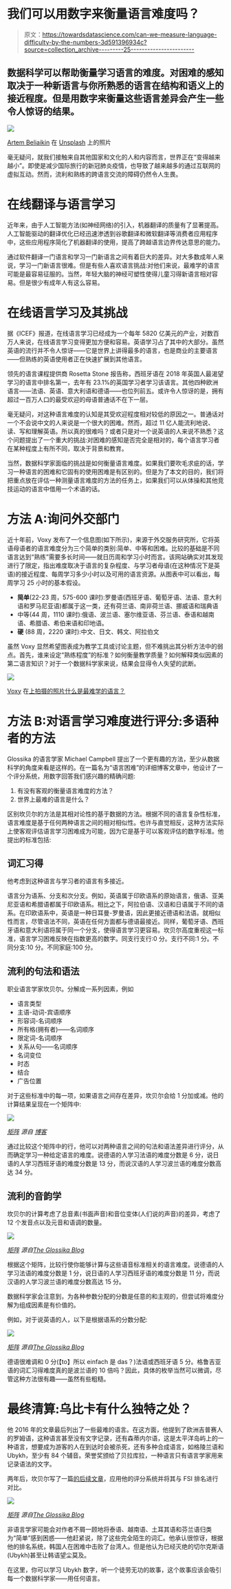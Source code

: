 # 我们可以用数字来衡量语言难度吗？

> 原文：<https://towardsdatascience.com/can-we-measure-language-difficulty-by-the-numbers-3d591396934c?source=collection_archive---------25----------------------->

## 数据科学可以帮助衡量学习语言的难度。对困难的感知取决于一种新语言与你所熟悉的语言在结构和语义上的接近程度。但是用数字来衡量这些语言差异会产生一些令人惊讶的结果。

![](img/24c6d838e8eea500ae8b7ffb6062be1d.png)

[Artem Beliaikin](https://unsplash.com/@belart84?utm_source=unsplash&amp;utm_medium=referral&amp;utm_content=creditCopyText) 在 [Unsplash](https://unsplash.com/s/photos/difficult-language?utm_source=unsplash&amp;utm_medium=referral&amp;utm_content=creditCopyText) 上的照片

毫无疑问，就我们接触来自其他国家和文化的人和内容而言，世界正在“变得越来越小”。即使是减少国际旅行的新冠肺炎疫情，也导致了越来越多的通过互联网的虚拟互动。然而，流利和熟练的跨语言交流的障碍仍然令人生畏。

# **在线翻译与语言学习**

近年来，由于人工智能方法(如神经网络)的引入，机器翻译的质量有了显著提高。人工智能驱动的翻译优化已经迅速渗透到谷歌翻译和微软翻译等消费者应用程序中，这些应用程序简化了机器翻译的使用，提高了跨越语言边界传达意思的能力。

通过软件翻译一门语言和学习一门新语言之间有着巨大的差异。对大多数成年人来说，学习一门新语言很难。但是有些人喜欢语言挑战:对他们来说，最难学的语言可能是最容易征服的。当然，年轻大脑的神经可塑性使得儿童习得新语言相对容易。但是很少有成年人有这么容易。

# **在线语言学习及其挑战**

据《ICEF》报道，在线语言学习已经成为一个每年 5820 亿美元的产业，对数百万人来说，在线语言学习变得更加方便和容易。英语学习占了其中的大部分。虽然英语的流行并不令人惊讶——它是世界上讲得最多的语言，也是商业的主要语言——但熟练的英语使用者正在快速扩展到其他语言。

领先的语言课程提供商 Rosetta Stone 报告称，西班牙语在 2018 年英国人最渴望学习的语言中排名第一，去年有 23.1%的英国学习者学习该语言。其他四种欧洲语言——法语、英语、意大利语和德语——也位列前五。或许令人惊讶的是，拥有超过一百万人口的最受欢迎的母语普通话不在下一层。

毫无疑问，对这种语言难度的认知是其受欢迎程度相对较低的原因之一。普通话对一个不会说中文的人来说是一个很大的困难。然而，超过 11 亿人能流利地说、读、写和理解英语。所以真的很难吗？或者只是对一个说英语的人来说不熟悉？这个问题提出了一个重大的挑战:对困难的感知是否完全是相对的，每个语言学习者在某种程度上有所不同，取决于背景和教育。

当然，数据科学家面临的挑战是如何衡量语言难度。如果我们要吹毛求疵的话，学习一种语言的困难和它固有的使用困难是有区别的。但是为了本文的目的，我们将把重点放在评估一种测量语言难度的方法的任务上，如果我们可以从体操和其他竞技运动的语言中借用一个术语的话。

# **方法 A:询问外交部门**

近十年前，Voxy 发布了一个信息图(如下所示)，来源于外交服务研究所，它将英语母语者的语言难度分为三个简单的类别:简单、中等和困难。比较的基础是不同语言达到“熟练”需要多长时间——就日历周和学习小时而言。该网站确实对其发现进行了限定，指出难度取决于语言的复杂程度、与学习者母语(在这种情况下是英语)的接近程度、每周学习多少小时以及可用的语言资源。从图表中可以看出，每周学习 25 小时的基本假设。

*   **简单**(22-23 周，575-600 课时):罗曼语(西班牙语、葡萄牙语、法语、意大利语和罗马尼亚语)都属于这一类，还有荷兰语、南非荷兰语、挪威语和瑞典语
*   中等(44 周，1110 课时):俄语、波兰语、塞尔维亚语、芬兰语、泰语和越南语、希腊语、希伯来语和印地语。
*   **硬** (88 周，2220 课时):中文、日文、韩文、阿拉伯文

虽然 Voxy 显然希望图表成为教学工具或讨论主题，但不难挑出其分析方法中的弱点。首先，谁来设定“熟练程度”的标准？如何衡量教学质量？如何解释类似因素的第二语言知识？对于一个数据科学家来说，结果会显得令人失望的武断。

![](img/29029bc1fc7b62773899ebf87aaabb10.png)

[Voxy](https://voxy.com/) 在[上拍摄的照片什么是最难学的语言？](https://voxy.com/blog/2011/03/hardest-languages-infographic/)

# **方法 B:对语言学习难度进行评分:多语种者的方法**

Glossika 的语言学家 Michael Campbell 提出了一个更有趣的方法，至少从数据科学的角度来看是这样的。在一篇名为“语言困难”的详细博客文章中，他设计了一个评分系统，用数字回答我们感兴趣的精确问题:

1.  有没有客观的衡量语言难度的方法？
2.  世界上最难的语言是什么？

区别坎贝尔的方法是其相对论性的基于数据的方法。根据不同的语言复杂性标准，语言难度是基于任何两种语言之间的相对相似性。也许与直觉相反，这种方法实际上使客观评估语言学习困难成为可能，因为它是基于可以客观评估的数字标准。他提出的标准包括:

## **词汇习得**

他考虑到这种语言与学习者的语言有多接近。

语言分为语系、分支和次分支。例如，英语属于印欧语系的原始语言，俄语、亚美尼亚语和希腊语都属于印欧语系。相比之下，阿拉伯语、汉语和日语属于不同的语系。在印欧语系中，英语是一种日耳曼-罗曼语，因此更接近德语和法语。就相似性而言，尽管语法不同，英语在任何方面都与德语最接近。同样，葡萄牙语、西班牙语和意大利语将属于同一个分支，使得语言学习更容易。坎贝尔高度重视这一标准，语言学习困难反映在指数更高的数字。同支行支行:0 分。支行不同:1 分。不同分支:10 分。不同家庭:100 分。

## 流利的句法和语法

职业语言学家坎贝尔。分解成一系列因素，例如

*   语言类型
*   主语-动词-宾语顺序
*   形容词-名词顺序
*   所有格(拥有者)——名词顺序
*   限定词-名词顺序
*   关系从句——名词顺序
*   名词变位
*   时态
*   结合
*   广告位置

对于这些标准中的每一项，如果语言之间存在差异，坎贝尔会给 1 分加或减。他的计算结果呈现在一个矩阵中:

![](img/11181296a9d9bccd252a7c309f0b6e6e.png)

[*矩阵*](https://ai.glossika.com/blog/language-difficulty?utm_source=en_in_blog&utm_medium=rank_of_language_difficulty) *源自* [*博客*](https://ai.glossika.com/blog/language-difficulty?utm_source=en_in_blog&utm_medium=rank_of_language_difficulty)

通过比较这个矩阵中的行，他可以对两种语言之间的句法和语法差异进行评分，从而确定学习一种给定语言的难度。说德语的人学习法语的难度分数是 6 分，说日语的人学习西班牙语的难度分数是 13 分，而说汉语的人学习波兰语的难度分数高达 34 分。

## 流利的音韵学

坎贝尔的计算考虑了总音素(书面声音)和音位变体(人们说的声音)的差异，考虑了 12 个发音点以及元音和语调的数量。

![](img/29fbd959197dd48a80ae7eca7b667ba9.png)

[*矩阵*](https://ai.glossika.com/blog/language-difficulty?utm_source=en_in_blog&utm_medium=rank_of_language_difficulty) *源自*[*The Glossika Blog*](https://ai.glossika.com/blog/language-difficulty?utm_source=en_in_blog&utm_medium=rank_of_language_difficulty)

根据这个矩阵，比较行使你能够计算与这些语音标准相关的语言难度。说德语的人学习法语的难度分数是 1 分，说日语的人学习西班牙语的难度分数是 11 分，而说汉语的人学习波兰语的难度分数高达 15 分。

数据科学家会注意到，为各种参数分配的分数是任意的和主观的，但尝试将难度分解为组成因素是有价值的。

例如，对于说英语的人，以下是根据语系的分数分配:

![](img/21a04281ce99a98d80530c41501acfab.png)

[*矩阵*](https://ai.glossika.com/blog/rank-of-language-difficulty) *源自*[*The Glossika Blog*](https://ai.glossika.com/blog/rank-of-language-difficulty)

德语很难调和 0 分(【to】所以 einfach 是 das？)法语或西班牙语 5 分。格鲁吉亚语的词汇习得难度真的是波兰语的 10 倍吗？因此，具体的枚举当然可以微调，尽管这种方法很有趣——虽然有些粗糙。

# **最终清算:乌比卡有什么独特之处？**

他 2016 年的文章最后列出了一些最难的语言。在这方面，他提到了欧洲吉普赛人的罗姆语，这种语言甚至没有文字记录，还有森蒂内尔语，这是太平洋岛屿上的一种语言，想要成为游客的人在到达时会被杀死，还有多种合成语言，如格陵兰语和 Ubykh，至少有 84 个辅音。荣誉奖颁给了贝拉库拉，一种语言只有语言学家用来记录语法的文字。

两年后，坎贝尔写了一篇[的后续文章](https://ai.glossika.com/blog/rank-of-language-difficulty)，应用他的评分系统并将其与 FSI 排名进行对比。

![](img/22286d193a3d2e306b8805b1dde96ea3.png)

[*矩阵*](https://ai.glossika.com/blog/rank-of-language-difficulty) *源自*[*The Glossika Blog*](https://ai.glossika.com/blog/rank-of-language-difficulty)

非语言学家可能会对作者不屑一顾地将泰语、越南语、土耳其语和芬兰语归类为“简单”感到困惑——他赶紧说，除了这些完全陌生的词汇。他承认很惊讶，根据他的排名系统，韩国人在困难中击败了台湾人。但是他认为已经灭绝的切尔克斯语(Ubykh)甚至让韩语望尘莫及。

在这里，你可以学习 Ubykh 数字，听一个徒劳无功的故事，这个故事应该会吸引每一个数据科学家——用任何语言。